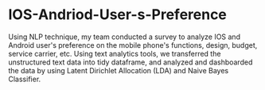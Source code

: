 # IOS-Andriod-User-s-Preference
Using NLP technique, my team conducted a survey to analyze IOS and Android user's preference on the mobile phone's functions, design, budget, service carrier, etc. Using text analytics tools, we transferred the unstructured text data into tidy dataframe, and analyzed and dashboarded the data by using Latent Dirichlet Allocation (LDA) and Naive Bayes Classifier.

